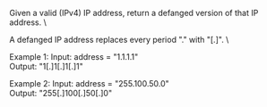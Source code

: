 Given a valid (IPv4) IP address, return a defanged version of that IP address. \

A defanged IP address replaces every period "." with "[.]". \

Example 1:
Input: address = "1.1.1.1"\
Output: "1[.]1[.]1[.]1"


Example 2:
Input: address = "255.100.50.0"\
Output: "255[.]100[.]50[.]0"
